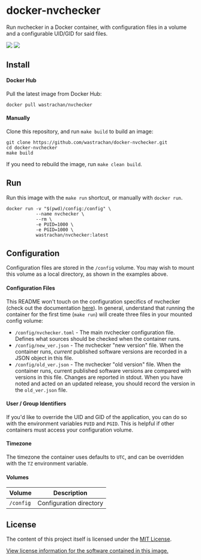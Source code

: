 # docker-nvchecker

Run nvchecker in a Docker container, with configuration files in a volume and a configurable UID/GID for said files.

[![](https://circleci.com/gh/wastrachan/docker-nvchecker.svg?style=svg)](https://circleci.com/gh/wastrachan/docker-nvchecker)
[![](https://img.shields.io/docker/pulls/wastrachan/nvchecker.svg)](https://hub.docker-nvchecker.com/r/wastrachan/nvchecker)

## Install

#### Docker Hub

Pull the latest image from Docker Hub:

```shell
docker pull wastrachan/nvchecker
```

#### Manually

Clone this repository, and run `make build` to build an image:

```shell
git clone https://github.com/wastrachan/docker-nvchecker.git
cd docker-nvchecker
make build
```

If you need to rebuild the image, run `make clean build`.

## Run

Run this image with the `make run` shortcut, or manually with `docker run`.

```shell
docker run -v "$(pwd)/config:/config" \
           --name nvchecker \
           --rm \
           -e PUID=1000 \
           -e PGID=1000 \
           wastrachan/nvchecker:latest
```

## Configuration

Configuration files are stored in the `/config` volume. You may wish to mount this volume as a local directory, as shown in the examples above.

#### Configuration Files

This README won't touch on the configuration specifics of nvchecker (check out the documentation [here](https://nvchecker.readthedocs.io/en/latest/usage.html#configuration-files)). In general, understand that running the container for the first time (`make run`) will create three files in your mounted config volume:

- `/config/nvchecker.toml` - The main nvchecker configuration file. Defines what sources should be checked when the container runs.
- `/config/new_ver.json` - The nvchecker "new version" file. When the container runs, _current_ published software versions are recorded in a JSON object in this file.
- `/config/old_ver.json` - The nvchecker "old version" file. When the container runs, current published software versions are compared with versions in this file. Changes are reported in stdout. When you have noted and acted on an updated release, you should record the version in the `old_ver.json` file.

#### User / Group Identifiers

If you'd like to override the UID and GID of the application, you can do so with the environment variables `PUID` and `PGID`. This is helpful if other containers must access your configuration volume.

#### Timezone

The timezone the container uses defaults to `UTC`, and can be overridden with the `TZ` environment variable.

#### Volumes

| Volume    | Description             |
| --------- | ----------------------- |
| `/config` | Configuration directory |

## License

The content of this project itself is licensed under the [MIT License](LICENSE).

[View license information for the software contained in this image.](https://github.com/lilydjwg/nvchecker/blob/master/LICENSE)
